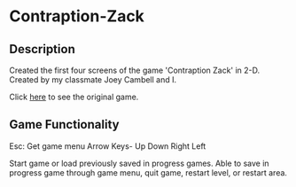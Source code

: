 # Contraption-Zack
## Description
Created the first four screens of the game 'Contraption Zack' in 2-D. Created by my classmate Joey Cambell and I. 

Click [here](https://classicreload.com/contraption-zack.html) to see the original game.

## Game Functionality
Esc: Get game menu
Arrow Keys-
Up
Down
Right
Left

Start game or load previously saved in progress games. Able to save in progress game through game menu, quit game, restart level, or restart area.
